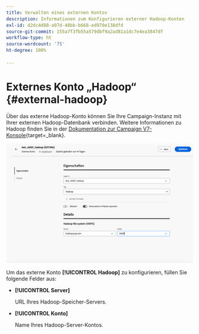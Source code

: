 ```yaml
---
title: Verwalten eines externen Kontos
description: Informationen zum Konfigurieren externer Hadoop-Konten
exl-id: d2dc4d88-a97d-48bb-b668-ed970e138dfd
source-git-commit: 155a7f3fb55a579dbf9a2ad81a1dc7e4ea3847df
workflow-type: ht
source-wordcount: '75'
ht-degree: 100%

---
```


# Externes Konto „Hadoop“ {#external-hadoop}

Über das externe Hadoop-Konto können Sie Ihre Campaign-Instanz mit Ihrer externen Hadoop-Datenbank verbinden. Weitere Informationen zu Hadoop finden Sie in der [Dokumentation zur Campaign V7-Konsole](https://experienceleague.adobe.com/de/docs/campaign-classic/using/installing-campaign-classic/accessing-external-database/configure-fda/config-databases/configure-fda-hadoop){target=_blank}.

![Screenshot der Konfiguration des externen Hadoop-Kontos.](assets/external-hadoop.png)

Um das externe Konto **[!UICONTROL Hadoop]** zu konfigurieren, füllen Sie folgende Felder aus:

* **[!UICONTROL Server]**

  URL Ihres Hadoop-Speicher-Servers.

* **[!UICONTROL Konto]**

  Name Ihres Hadoop-Server-Kontos.
